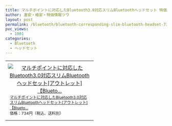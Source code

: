 ```yaml
---
title: マルチポイントに対応したBluetooth3.0対応スリムBluetoothヘッドセット 特価734円！
author: 激安・格安・特価情報ツウ
layout: post
permalink: /bluetooth/bluetooth-corresponding-slim-bluetooth-headset-734.html
pvc_views:
  - 1001
categories:
  - Bluetooth
  - ヘッドセット
---
```

<table border="0" cellpadding="0" cellspacing="0"><tr><td valign="top"><div style="border:1px none;margin:0px;padding:6px 0px;width:260px;text-align:center;float:left"><a href="//hb.afl.rakuten.co.jp/hgc/03dad0a3.8366a82c.03dad0a4.f334497d/?pc=http%3a%2f%2fitem.rakuten.co.jp%2felecom%2f4992072063624%2f%3fscid%3daf_link_tbl&amp;m=http%3a%2f%2fm.rakuten.co.jp%2felecom%2fi%2f10021605%2f" target="_blank"><img src="//hbb.afl.rakuten.co.jp/hgb/?pc=http%3a%2f%2fthumbnail.image.rakuten.co.jp%2f%400_mall%2felecom%2fcabinet%2f200_20%2flbt-mphs07rd_03.jpg%3f_ex%3d240x240&amp;m=http%3a%2f%2fthumbnail.image.rakuten.co.jp%2f%400_mall%2felecom%2fcabinet%2f200_20%2flbt-mphs07rd_03.jpg%3f_ex%3d80x80" alt="マルチポイントに対応したBluetooth3.0対応スリムBluetoothヘッドセット[アウトレット]【Blueto..." border="0" style="margin:0px;padding:0px"></a><p style="font-size:12px;line-height:1.4em;text-align:left;margin:0px;padding:2px 6px"><a href="//hb.afl.rakuten.co.jp/hgc/03dad0a3.8366a82c.03dad0a4.f334497d/?pc=http%3a%2f%2fitem.rakuten.co.jp%2felecom%2f4992072063624%2f%3fscid%3daf_link_tbl&amp;m=http%3a%2f%2fm.rakuten.co.jp%2felecom%2fi%2f10021605%2f" target="_blank">マルチポイントに対応したBluetooth3.0対応スリムBluetoothヘッドセット[アウトレット]【Blueto...</a><br><span style="">価格：734円（税込、送料別）</span><br></p></div></td></tr></table>